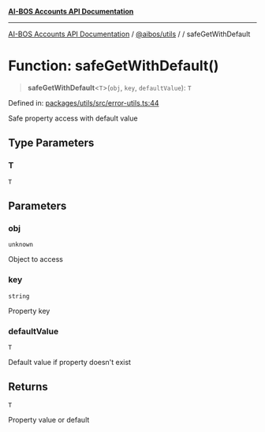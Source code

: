 [**AI-BOS Accounts API Documentation**](../../../README.md)

***

[AI-BOS Accounts API Documentation](../../../README.md) / [@aibos/utils](../README.md) / [](../README.md) / safeGetWithDefault

# Function: safeGetWithDefault()

> **safeGetWithDefault**\<`T`\>(`obj`, `key`, `defaultValue`): `T`

Defined in: [packages/utils/src/error-utils.ts:44](https://github.com/pohlai88/accounts/blob/48103fb36d28b2b9bfb33472b6de2f719773cde9/packages/utils/src/error-utils.ts#L44)

Safe property access with default value

## Type Parameters

### T

`T`

## Parameters

### obj

`unknown`

Object to access

### key

`string`

Property key

### defaultValue

`T`

Default value if property doesn't exist

## Returns

`T`

Property value or default
